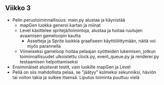 ## Viikko 3

- Pelin perustoiminnallisuus: main.py alustaa ja käynistää
   - mapGen luokka generoi kartan ja miinat
   - Level käsittelee spritejä/toimintoja, alustaa ja hoitaa ruutujen avaamisen gameloopin kautta
       - Assetteja ja Sprite luokkia graafiseen käyttöliittymään, näitä voi myös parannella
   - Viimeiseksi gameloop hoitaa pelaajan syötteiden lukemisen, jotkun toiminnallisuudet ulkoistettu clock.py, event_queue.py ja renderer.py testaamisen helpottamiseksi
- Ensimmäiset alustavat testit, vain luokille mapGen ja Level
- Peliä on siis mahdollista pelaa, se "jäätyy" kolmeksi sekunniksi, häviön tai voiton takia ja sulkee itsensä. Liputus toiminta puuttuu vielä
